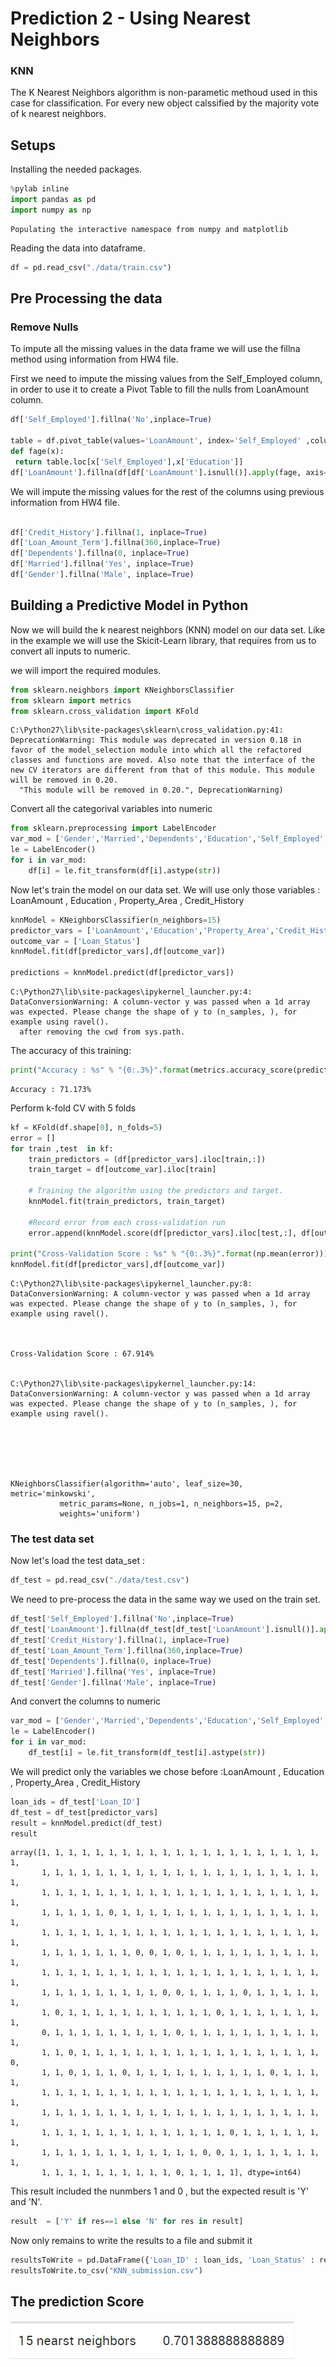 
# Prediction 2 - Using Nearest Neighbors

### KNN 
The K Nearest Neighbors algorithm is non-parametic methoud used in this case for classification.
For every new object calssified by the majority vote of k nearest neighbors.

## Setups

Installing the needed packages.


```python
%pylab inline
import pandas as pd
import numpy as np
```

    Populating the interactive namespace from numpy and matplotlib
    

Reading the data into dataframe.


```python
df = pd.read_csv("./data/train.csv")
```

## Pre Processing the data

### Remove Nulls

To impute all the missing values in the data frame we will use the fillna method using information from HW4 file.

First we need to impute the missing values from the Self_Employed column, in order to use it to create a Pivot Table to fill the nulls from LoanAmount column.



```python
df['Self_Employed'].fillna('No',inplace=True)

table = df.pivot_table(values='LoanAmount', index='Self_Employed' ,columns='Education', aggfunc=np.median)
def fage(x):
 return table.loc[x['Self_Employed'],x['Education']]
df['LoanAmount'].fillna(df[df['LoanAmount'].isnull()].apply(fage, axis=1), inplace=True)
```

We will impute the missing values for the rest of the columns using previous information from HW4 file. 


```python

df['Credit_History'].fillna(1, inplace=True)
df['Loan_Amount_Term'].fillna(360,inplace=True)
df['Dependents'].fillna(0, inplace=True)
df['Married'].fillna('Yes', inplace=True)
df['Gender'].fillna('Male', inplace=True)
```

## Building a Predictive Model in Python

Now we will build the k nearest neighbors (KNN) model on our data set.
Like in the example we will use the Skicit-Learn library, that requires from us to convert all inputs to numeric.

we will import the required modules. 


```python
from sklearn.neighbors import KNeighborsClassifier
from sklearn import metrics
from sklearn.cross_validation import KFold
```

    C:\Python27\lib\site-packages\sklearn\cross_validation.py:41: DeprecationWarning: This module was deprecated in version 0.18 in favor of the model_selection module into which all the refactored classes and functions are moved. Also note that the interface of the new CV iterators are different from that of this module. This module will be removed in 0.20.
      "This module will be removed in 0.20.", DeprecationWarning)
    

Convert all the categorival variables into numeric


```python
from sklearn.preprocessing import LabelEncoder
var_mod = ['Gender','Married','Dependents','Education','Self_Employed','Property_Area','Loan_Status']
le = LabelEncoder()
for i in var_mod:
    df[i] = le.fit_transform(df[i].astype(str))
```

Now let's train the model on our data set. We will use only those variables : LoanAmount , Education , Property_Area , Credit_History



```python
knnModel = KNeighborsClassifier(n_neighbors=15)
predictor_vars = ['LoanAmount','Education','Property_Area','Credit_History']
outcome_var = ['Loan_Status']
knnModel.fit(df[predictor_vars],df[outcome_var])

predictions = knnModel.predict(df[predictor_vars])
```

    C:\Python27\lib\site-packages\ipykernel_launcher.py:4: DataConversionWarning: A column-vector y was passed when a 1d array was expected. Please change the shape of y to (n_samples, ), for example using ravel().
      after removing the cwd from sys.path.
    

The accuracy of this training:


```python
print("Accuracy : %s" % "{0:.3%}".format(metrics.accuracy_score(predictions,df[outcome_var])))
```

    Accuracy : 71.173%
    

Perform k-fold CV with 5 folds


```python
kf = KFold(df.shape[0], n_folds=5)
error = [] 
for train ,test  in kf:
    train_predictors = (df[predictor_vars].iloc[train,:])
    train_target = df[outcome_var].iloc[train]
    
    # Training the algorithm using the predictors and target.
    knnModel.fit(train_predictors, train_target)
    
    #Record error from each cross-validation run
    error.append(knnModel.score(df[predictor_vars].iloc[test,:], df[outcome_var].iloc[test]))
    
print("Cross-Validation Score : %s" % "{0:.3%}".format(np.mean(error)))
knnModel.fit(df[predictor_vars],df[outcome_var])
```

    C:\Python27\lib\site-packages\ipykernel_launcher.py:8: DataConversionWarning: A column-vector y was passed when a 1d array was expected. Please change the shape of y to (n_samples, ), for example using ravel().
      
    

    Cross-Validation Score : 67.914%
    

    C:\Python27\lib\site-packages\ipykernel_launcher.py:14: DataConversionWarning: A column-vector y was passed when a 1d array was expected. Please change the shape of y to (n_samples, ), for example using ravel().
      
    




    KNeighborsClassifier(algorithm='auto', leaf_size=30, metric='minkowski',
               metric_params=None, n_jobs=1, n_neighbors=15, p=2,
               weights='uniform')



### The test data set
Now let's load the test data_set : 


```python
df_test = pd.read_csv("./data/test.csv")
```

We need to pre-process the data in the same way we used on the train set.


```python
df_test['Self_Employed'].fillna('No',inplace=True)
df_test['LoanAmount'].fillna(df_test[df_test['LoanAmount'].isnull()].apply(fage, axis=1), inplace=True)
df_test['Credit_History'].fillna(1, inplace=True)
df_test['Loan_Amount_Term'].fillna(360,inplace=True)
df_test['Dependents'].fillna(0, inplace=True)
df_test['Married'].fillna('Yes', inplace=True)
df_test['Gender'].fillna('Male', inplace=True)
```

And convert the columns to numeric


```python
var_mod = ['Gender','Married','Dependents','Education','Self_Employed','Property_Area']
le = LabelEncoder()
for i in var_mod:
    df_test[i] = le.fit_transform(df_test[i].astype(str))
```

We will predict only the variables we chose before :LoanAmount , Education , Property_Area , Credit_History


```python
loan_ids = df_test['Loan_ID']
df_test = df_test[predictor_vars]
result = knnModel.predict(df_test)
result
```




    array([1, 1, 1, 1, 1, 1, 1, 1, 1, 1, 1, 1, 1, 1, 1, 1, 1, 1, 1, 1, 1, 1,
           1, 1, 1, 1, 1, 1, 1, 1, 1, 1, 1, 1, 1, 1, 1, 1, 1, 1, 1, 1, 1, 1,
           1, 1, 1, 1, 1, 1, 1, 1, 1, 1, 1, 1, 1, 1, 1, 1, 1, 1, 1, 1, 1, 1,
           1, 1, 1, 1, 1, 0, 1, 1, 1, 1, 1, 1, 1, 1, 1, 1, 1, 1, 1, 1, 1, 1,
           1, 1, 1, 1, 1, 1, 1, 1, 1, 1, 1, 1, 1, 1, 1, 1, 1, 1, 1, 1, 1, 1,
           1, 1, 1, 1, 1, 1, 1, 0, 0, 1, 0, 1, 1, 1, 1, 1, 1, 1, 1, 1, 1, 1,
           1, 1, 1, 1, 1, 1, 1, 1, 1, 1, 1, 1, 1, 1, 1, 1, 1, 1, 1, 1, 1, 1,
           1, 1, 1, 1, 1, 1, 1, 1, 1, 0, 0, 1, 1, 1, 1, 0, 1, 1, 1, 1, 1, 1,
           1, 0, 1, 1, 1, 1, 1, 1, 1, 1, 1, 1, 1, 0, 1, 1, 1, 1, 1, 1, 1, 1,
           0, 1, 1, 1, 1, 1, 1, 1, 1, 1, 0, 1, 1, 1, 1, 1, 1, 1, 1, 1, 1, 1,
           1, 1, 0, 1, 1, 1, 1, 1, 1, 1, 1, 1, 1, 1, 1, 1, 1, 1, 1, 1, 1, 0,
           1, 1, 0, 1, 1, 1, 0, 1, 1, 1, 1, 1, 1, 1, 1, 1, 1, 0, 1, 1, 1, 1,
           1, 1, 1, 1, 1, 1, 1, 1, 1, 1, 1, 1, 1, 1, 1, 1, 1, 1, 1, 1, 1, 1,
           1, 1, 1, 1, 1, 1, 1, 1, 1, 1, 1, 1, 1, 1, 1, 1, 1, 1, 1, 1, 1, 1,
           1, 1, 1, 1, 1, 1, 1, 1, 1, 1, 1, 1, 1, 1, 0, 1, 1, 1, 1, 1, 1, 1,
           1, 1, 1, 1, 1, 1, 1, 1, 1, 1, 1, 1, 0, 0, 1, 1, 1, 1, 1, 1, 1, 1,
           1, 1, 1, 1, 1, 1, 1, 1, 1, 1, 0, 1, 1, 1, 1], dtype=int64)



This result included the nunmbers 1 and 0 , but the expected result is 'Y' and 'N'.


```python
result  = ['Y' if res==1 else 'N' for res in result]
```

Now only remains to write the results to a file and submit it


```python
resultsToWrite = pd.DataFrame({'Loan_ID' : loan_ids, 'Loan_Status' : result})
resultsToWrite.to_csv("KNN_submission.csv")
```

## The prediction Score
![KNN prediction Score](./Images/KNN_score.PNG)

